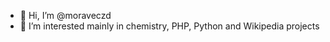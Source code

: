 - 👋 Hi, I’m @moraveczd
- 👀 I’m interested mainly in chemistry, PHP, Python and Wikipedia projects

<!---
moraveczd/moraveczd is a ✨ special ✨ repository because its `README.md` (this file) appears on your GitHub profile.
You can click the Preview link to take a look at your changes.
--->
